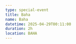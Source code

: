 ```yaml
---
type: special-event
title: Baha
name: Baha
datetime: 2025-04-29T00:11:00
duration: 2h
location: BAHA
---
```

